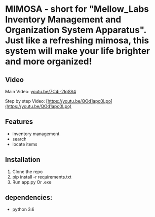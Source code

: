 # MIMOSA - short for "Mellow_Labs Inventory Management and Organization System Apparatus". Just like a refreshing mimosa, this system will make your life brighter and more organized!

## Video
Main Video:
[youtu.be/7C4i-2IqSS4](https://youtu.be/7C4i-2IqSS4)

Step by step Video:
[https://youtu.be/QOd1apc0Lpo](https://youtu.be/QOd1apc0Lpo)

## Features

- inventory management
- search
- locate items

## Installation

1. Clone the repo
2. pip install -r requirements.txt
4. Run app.py Or .exe

## dependencies:

- python 3.6
